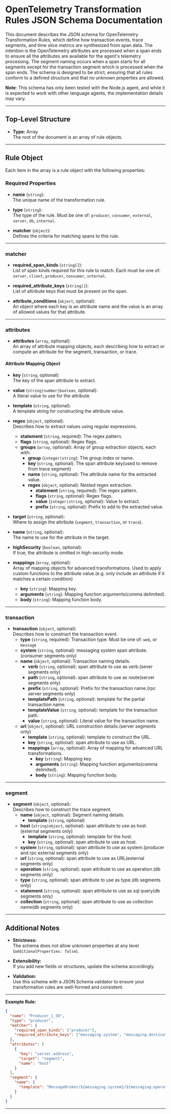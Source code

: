# OpenTelemetry Transformation Rules JSON Schema Documentation

This document describes the JSON schema for OpenTelemetry Transformation Rules, which define how transaction events, trace segments, and time slice metrics are synthesized from span data. The intention is the OpenTelemetry attributes are processed when a span ends to ensure all the attributes are available for the agent's telemetry processing. The segment naming occurs when a span starts for all segments except for the transaction segment which is processed when the span ends. The schema is designed to be strict, ensuring that all rules conform to a defined structure and that no unknown properties are allowed.

**Note**: This schema has only been tested with the Node.js agent, and while it is expected to work with other language agents, the implementation details may vary.

---

## Top-Level Structure

- **Type:** Array  
  The root of the document is an array of rule objects.

---

## Rule Object

Each item in the array is a rule object with the following properties:

### Required Properties

- **name** (`string`):  
  The unique name of the transformation rule.

- **type** (`string`):  
  The type of the rule. Must be one of: `producer`, `consumer`, `external`, `server`, `db`, `internal`. 

- **matcher** (`object`):  
  Defines the criteria for matching spans to this rule.

---

### matcher

- **required_span_kinds** (`string[]`):  
  List of span kinds required for this rule to match. Each must be one of: `server`, `client`, `producer`, `consumer`, `internal`.

- **required_attribute_keys** (`string[]`):  
  List of attribute keys that must be present on the span.

- **attribute_conditions** (`object`, optional):  
  An object where each key is an attribute name and the value is an array of allowed values for that attribute.

---

### attributes

- **attributes** (`array`, optional):  
  An array of attribute mapping objects, each describing how to extract or compute an attribute for the segment, transaction, or trace.

#### Attribute Mapping Object

- **key** (`string`, optional):  
  The key of the span attribute to extract.

- **value** (`string|number|boolean`, optional):  
  A literal value to use for the attribute.

- **template** (`string`, optional):  
  A template string for constructing the attribute value.

- **regex** (`object`, optional):  
  Describes how to extract values using regular expressions.  
  - **statement** (`string`, required): The regex pattern.
  - **flags** (`string`, optional): Regex flags.
  - **groups** (`array`, optional): Array of group extraction objects, each with:
    - **group** (`integer|string`): The group index or name.
    - **key** (`string`, optional): The span attribute key(used to remove from trace segment) 
    - **name** (`string`, optional): The attribute name for the extracted value.
    - **regex** (`object`, optional): Nested regex extraction.
      - **statement** (`string`, required): The regex pattern.
      - **flags** (`string`, optional): Regex flags.
      - **value** (`integer|string`, optional): Value to extract.
      - **prefix** (`string`, optional): Prefix to add to the extracted value.

- **target** (`string`, optional):  
  Where to assign the attribute (`segment`, `transaction`, or `trace`).

- **name** (`string`, optional):  
  The name to use for the attribute in the target.

- **highSecurity** (`boolean`, optional):  
  If true, the attribute is omitted in high-security mode.

- **mappings** (`array`, optional):  
  Array of mapping objects for advanced transformations. Used to apply custom functions to the attribute value.(e.g. only include an attribute if it matches a certain condition)
  - **key** (`string`): Mapping key.
  - **arguments** (`string`): Mapping function arguments(comma delimited).
  - **body** (`string`): Mapping function body.

---

### transaction

- **transaction** (`object`, optional):  
  Describes how to construct the transaction event.
  - **type** (`string`, required): Transaction type. Must be one of: `web`, or `message`
  - **system** (`string`, optional): messaging system span attribute.(consumer segments only)
  - **name** (`object`, optional): Transaction naming details.
    - **verb** (`string`, optional): span attribute to use as verb.(sever segments only)
    - **path** (`string`, optional): span attribute to use as route(server segments only)
    - **prefix** (`string`, optional): Prefix for the transaction name.(rpc server segments only)
    - **templatePath** (`string`, optional): template for the partial transaction name.
    - **templateValue** (`string`, optional): template for the transaction path.
    - **value** (`string`, optional): Literal value for the transaction name.
  - **url** (`object`, optional): URL construction details.(server segments only)
    - **template** (`string`, optional): template to construct the URL.
    - **key** (`string`, optional): span attribute to use as URL.
    - **mappings** (`array`, optional): Array of mapping for advanced URL transformations.
      - **key** (`string`): Mapping key.
      - **arguments** (`string`): Mapping function arguments(comma delimited).
      - **body** (`string`): Mapping function body.

---

### segment

- **segment** (`object`, optional):  
  Describes how to construct the trace segment. 
  - **name** (`object`, optional): Segment naming details.
    - **template** (`string`, optional)
  - **host** (`string|object`, optional): span attribute to use as host.(external segments only)
    - **template** (`string`, optional): template for the host.
    - **key** (`string`, optional): span attribute to use as host.
  - **system** (`string`, optional): span attribute to use as system.(producer and rpc external segments only)
  - **url** (`string`, optional): span attribute to use as URL(external segments only)
  - **operation** (`string`, optional): span attribute to use as operation.(db segments only)
  - **type** (`string`, optional): span attribute to use as type.(db segments only)
  - **statement** (`string`, optional): span attribute to use as sql query(db segments only)  
  - **collection** (`string`, optional): span attribute to use as collection name(db segments only)

---

## Additional Notes

- **Strictness:**  
  The schema does not allow unknown properties at any level (`additionalProperties: false`).

- **Extensibility:**  
  If you add new fields or structures, update the schema accordingly.

- **Validation:**  
  Use this schema with a JSON Schema validator to ensure your transformation rules are well-formed and consistent.

---

**Example Rule:**
```json
{
  "name": "Producer_1_30",
  "type": "producer",
  "matcher": {
    "required_span_kinds": ["producer"],
    "required_attribute_keys": ["messaging.system", "messaging.destination.name"]
  },
  "attributes": [
    {
      "key": "server.address",
      "target": "segment",
      "name": "host"
    }
  ],
  "segment": {
    "name": {
      "template": "MessageBroker/${messaging.system}/${messaging.operation.name}/Produce/Named/${messaging.destination.name}"
    }
  }
}
```

---
